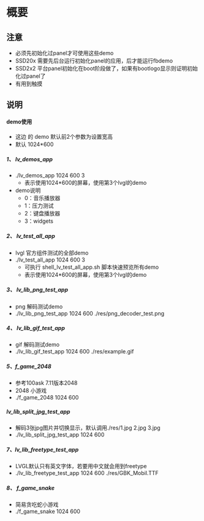 # 概要
## 注意
- 必须先初始化过panel才可使用这些demo
- SSD20x 需要先后台运行初始化panel的应用，后才能运行fbdemo 
- SSD2x2 平台panel初始化在boot阶段做了，如果有bootlogo显示则证明初始化过panel了
- 有用到触摸

## 说明
#### demo使用
- 这边 的 demo 默认前2个参数为设置宽高
- 默认 1024*600

##### 1、 lv_demos_app
- ./lv_demos_app 1024 600 3
   - 表示使用1024*600的屏幕，使用第3个lvgl的demo
- demo说明
   - 0：音乐播放器
   - 1：压力测试
   - 2：键盘播放器
   - 3：widgets 

##### 2、 lv_test_all_app
- lvgl 官方组件测试的全部demo
- ./lv_test_all_app 1024 600 3
   - 可执行 shell_lv_test_all_app.sh 脚本快速预览所有demo
   - 表示使用1024*600的屏幕，使用第3个lvgl的demo

##### 3、 lv_lib_png_test_app
- png 解码测试demo
- ./lv_lib_png_test_app 1024 600 ./res/png_decoder_test.png

##### 4、 lv_lib_gif_test_app
- gif 解码测试demo
- ./lv_lib_gif_test_app 1024 600 ./res/example.gif

##### 5、f_game_2048
- 参考100ask 7.11版本2048
- 2048 小游戏
- ./f_game_2048 1024 600 

##### lv_lib_split_jpg_test_app
- 解码3张jpg图片并切换显示，默认调用./res/1.jpg 2.jpg 3.jpg
- ./lv_lib_split_jpg_test_app 1024 600 

##### 7、lv_lib_freetype_test_app
- LVGL默认只有英文字体，若要用中文就会用到freetype
- ./lv_lib_freetype_test_app 1024 600 ./res/GBK_Mobil.TTF

##### 8、 f_game_snake
- 简易贪吃蛇小游戏
- ./f_game_snake 1024 600